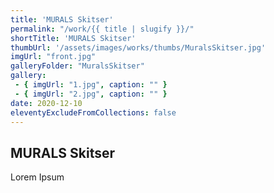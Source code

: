 ```yaml
---
title: 'MURALS Skitser'
permalink: "/work/{{ title | slugify }}/"
shortTitle: 'MURALS Skitser'
thumbUrl: '/assets/images/works/thumbs/MuralsSkitser.jpg'
imgUrl: "front.jpg"
galleryFolder: "MuralsSkitser"
gallery:
 - { imgUrl: "1.jpg", caption: "" }
 - { imgUrl: "2.jpg", caption: "" }
date: 2020-12-10
eleventyExcludeFromCollections: false
---
```



<h2>MURALS Skitser</h2>
<p>Lorem Ipsum</p>